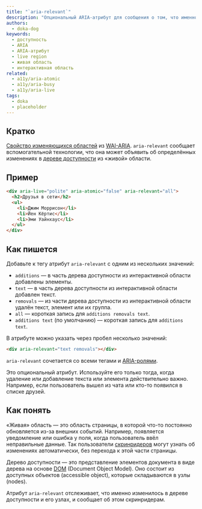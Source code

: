 ```yaml
---
title: "`aria-relevant`"
description: "Опциональный ARIA-атрибут для сообщения о том, что именно изменилось в дереве доступности из интерактивной области."
authors:
  - doka-dog
keywords:
  - доступность
  - ARIA
  - ARIA-атрибут
  - live region
  - живая область
  - интерактивная область
related:
  - a11y/aria-atomic
  - a11y/aria-busy
  - a11y/aria-live
tags:
  - doka
  - placeholder
---
```


## Кратко

[Свойство изменяющихся областей](/a11y/aria-attrs/#atributy-izmenyayushchihsya-oblastey) из [WAI-ARIA](/a11y/aria-intro/#specifikaciya). `aria-relevant` сообщает вспомогательной технологии, что она может объявить об определённых изменениях в [дереве доступности](/a11y/screenreaders/#derevo-dostupnosti) из «живой» области.

## Пример

```html
<div aria-live="polite" aria-atomic="false" aria-relevant="all">
  <h2>Друзья в сети</h2>
  <ul>
    <li>Джим Моррисон</li>
    <li>Йен Кёртис</li>
    <li>Эми Уайнхаус</li>
  </ul>
</div>
```

## Как пишется

Добавьте к тегу атрибут `aria-relevant` с одним из нескольких значений:

- `additions` — в часть дерева доступности из интерактивной области добавлены элементы.
- `text` — в часть дерева доступности из интерактивной области добавлен текст.
- `removals` — из части дерева доступности из интерактивной области удалён текст, элемент или их группа.
- `all` — короткая запись для `additions removals text`.
- `additions text` (по умолчанию) — короткая запись для `additions text`.

В атрибуте можно указать через пробел несколько значений:

```html
<div aria-relevant="text removals"></div>
```

`aria-relevant` сочетается со всеми тегами и [ARIA-ролями](/a11y/aria-roles/).

Это опциональный атрибут. Используйте его только тогда, когда удаление или добавление текста или элемента действительно важно. Например, если пользователь вышел из чата или кто-то появился в списке друзей.

## Как понять

«Живая» область — это область страницы, в которой что-то постоянно обновляется из-за внешних событий. Например, появляется уведомление или ошибка у поля, когда пользователь ввёл неправильные данные. Так пользователи [скринридеров](/a11y/screenreaders/) могут узнать об изменениях автоматически, без перехода к этой части страницы.

Дерево доступности — это представление элементов документа в виде дерева на основе [DOM](/js/dom/) (Document Object Model). Оно состоит из доступных объектов (accessible object), которые складываются в узлы (nodes).

Атрибут `aria-relevant` отслеживает, что именно изменилось в дереве доступности и его узлах, и сообщает об этом скринридерам.
